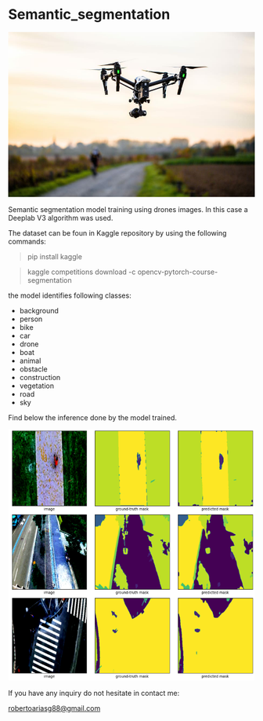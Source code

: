 # Semantic_segmentation

![presentation](drone-bike-nature-surveillance.jpg)

Semantic segmentation model training using drones images.  In this case a Deeplab V3 algorithm was used.

The dataset can be foun in Kaggle repository by using the following commands:

> pip install kaggle

>kaggle competitions download -c opencv-pytorch-course-segmentation

the model identifies following classes:

  * background
  * person
  * bike
  * car
  * drone
  * boat
  * animal
  * obstacle
  * construction
  * vegetation
  * road
  * sky

Find below the inference done by the model trained.

![results](results.png)

If you have any inquiry do not hesitate in contact me:

robertoariasg88@gmail.com
